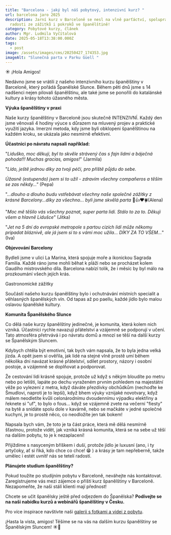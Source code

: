 ```yaml
---
title: "Barcelona - jaký byl náš pobytový, intenzivní kurz? "
url: barcelona jaro 2025
description: Jarní kurz v Barceloně se nesl na vlně parťáctví, spolupráce,
  radosti ze zážitků i pokroků ve španělštině!
category: Pobytové kurzy, článek
author: Mgr. Ludmila Vyčítalová
date: 2025-05-18T13:38:00.000Z
tags:
  - post
image: /assets/images/cms/20250427_174353.jpg
imageAlt: "Slunečná parta v Parku Güell "
---
```

☀️ ¡Hola Amigos!

Nedávno jsme se vrátili z našeho intenzivního kurzu španělštiny v Barceloně, který pořádá Španělské Slunce. Během pěti dnů jsme s 14 nadšenci nejen pilovali španělštinu, ale také jsme se ponořili do katalánské kultury a krásy tohoto úžasného města.

**Výuka španělštiny v praxi**

Naše kurzy španělštiny v Barceloně jsou skutečně INTENZIVNÍ. Každý den jsme věnovali 4 hodiny výuce s důrazem na mluvený projev a praktické využití jazyka. Imerzní metoda, kdy jsme byli obklopeni španělštinou na každém kroku, se ukázala jako nesmírně efektivní.

**Účastnici po návratu napsali například:** 

"*Liduško, moc děkuji, byl to skvěle strávený čas s fajn lidmi a báječná pohoda!!! Muchas gracias, amigos!*" (Jarmila)

"*Lído, ještě jednou díky za tvoji péči, pro příště půjdu do sebe.*

*Úžasně (estupendo) jsem si to užil - zdravím všechny compaňeros a těším se zas někdy..."* (Pepa)

".*..dlouho a dlouho budu vstřebávat všechny naše společné zážitky z krásné Barcelony...díky za všechno... byli jsme skvělá parta* 🙏👍❤️🍀(Alena)

"*Moc mě těšilo vás všechny poznat, super parta lidí. Stálo to za to. Děkuji všem a hlavně Lidušce*" (Jitka)

"*Jet na 5 dní do evropské metropole s partou cizích lidí mûže nêkomu pripadat bláznivê, ale já jsem si to s vámi moc užila... DÍKY ZA TO VŠEM...*" (Iva)

**Objevování Barcelony**

Bydleli jsme v ulici La Marina, která spojuje moře a ikonickou Sagrada Familia. Každé ráno jsme mohli běhat k pláži nebo se procházet kolem Gaudího mistrovského díla. Barcelona nabízí tolik, že i měsíc by byl málo na prozkoumání všech jejích krás.

Gastronomické zážitky

Součástí našeho kurzu španělštiny bylo i ochutnávání místních specialit a věhlasných španělských vín. Od tapas až po paellu, každé jídlo bylo malou oslavou španělské kultury.

**Komunita Španělského Slunce**

Co dělá naše kurzy španělštiny jedinečné, je komunita, která kolem nich vzniká. Účastníci rychle navazují přátelství a vzájemně se podporují v učení. Tato atmosféra přetrvává i po návratu domů a mnozí se těší na další kurzy se Španělským Sluncem.

Kdybych chtěla být emotivní, tak bych vám napsala, že to byla jedna velká jízda. A opět jsem si ověřila, jak lidé na stejné vlně prostě umí během několika dní navázat krásné přátelství, sdílet prostory, názory i osobní postoje, a vzájemně se doplňovat a podporovat.

Že cestování lidi krásně spojuje, protože už když s někým bloudíte po metru nebo po letišti, lapáte po dechu vyraženém prvním pohledem na majestátní věže po vylezení z metra, když dáváte přezdívky obchůdkům (nechoďte ke Šmudlovi, naproti je to lepší), když bhem výuky vznijaké novotvary, když málem neodletíte kvůli celonárodnímu dvoudennímu výpadku elektřiny a řeknete si "uf", to bylo o fous... když se vzájemně zvete na večerní "fiesty" na bytě a snídáte spolu dole v kavárně, nebo se mačkáte v jedné společné kuchyni, je to prostě něco, co neodložíte jen tak bokem!

Napsala bych vám, že toto je ta část práce, která mě dělá nesmírně šťastnou, protože vidět, jak vzniká krásná komunita, která se na sebe už těší na dalším pobytu, to je k nezaplacení! 

Přijíždíme s nasyceným bříškem i duší, protože jídlo je luxusní (ano, i ty artyčoky, ať si říká, kdo chce co chce! 😁 ) a krásy je tam nepřeberně, takže umělec i estét uvnitř nás se tetelí radostí. 

**Plánujete studium španělštiny?**

Pokud toužíte po studijním pobytu v Barceloně, neváhejte nás kontaktovat. Zaregistrujeme vás mezi zájemce o příští kurz španělštiny v Barceloně. Nezapomeňte, že naši stálí klienti mají přednost!

Chcete se učit španělsky ještě před odjezdem do Španělska? **Podívejte se na naši nabídku kurzů a webinářů španělštiny v Česku.**

Pro více inspirace navštivte naši [galerii s fotkami a videi z pobytu](https://www.spanelskeslunce.cz/galerie/).

¡Hasta la vista, amigos! Těšíme se na vás na dalším kurzu španělštiny se Španělským Sluncem! ☀️👋
